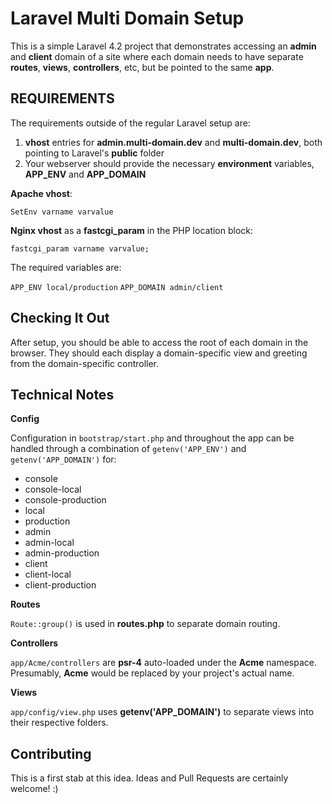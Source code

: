 # Laravel Multi Domain Setup

This is a simple Laravel 4.2 project that demonstrates accessing an **admin** and **client** domain of a site where each domain needs to have separate **routes**, **views**, **controllers**, etc, but be pointed to the same **app**.

## REQUIREMENTS

The requirements outside of the regular Laravel setup are:

1. **vhost** entries for **admin.multi-domain.dev** and **multi-domain.dev**, both pointing to Laravel's **public** folder
2. Your webserver should provide the necessary **environment** variables, **APP_ENV** and **APP_DOMAIN**

**Apache vhost**:

```SetEnv varname varvalue```

**Nginx vhost** as a **fastcgi_param** in the PHP location block:

```fastcgi_param varname varvalue;```

The required variables are:

```APP_ENV local/production```
```APP_DOMAIN admin/client```

## Checking It Out

After setup, you should be able to access the root of each domain in the browser. They should each display a domain-specific view and greeting from the domain-specific controller.

## Technical Notes

**Config**

Configuration in ```bootstrap/start.php``` and throughout the app can be handled through a combination of ```getenv('APP_ENV')``` and ```getenv('APP_DOMAIN')``` for:

- console
- console-local
- console-production
- local
- production
- admin
- admin-local
- admin-production
- client
- client-local
- client-production

**Routes**

```Route::group()``` is used in **routes.php** to separate domain routing.

**Controllers**

```app/Acme/controllers``` are **psr-4** auto-loaded under the **Acme** namespace. Presumably, **Acme** would be replaced by your project's actual name.

**Views**

```app/config/view.php``` uses **getenv('APP_DOMAIN')** to separate views into their respective folders.

## Contributing

This is a first stab at this idea. Ideas and Pull Requests are certainly welcome! :)
